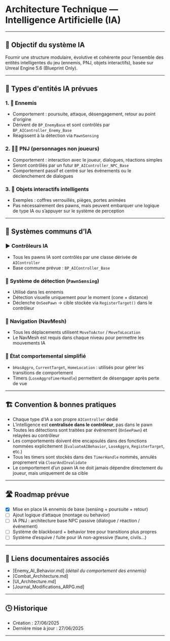 # Architecture Technique — Intelligence Artificielle (IA)

---

## 🎯 Objectif du système IA

Fournir une structure modulaire, évolutive et cohérente pour l’ensemble des entités intelligentes du jeu (ennemis, PNJ, objets interactifs), basée sur Unreal Engine 5.6 (Blueprint Only).

---

## 🧩 Types d'entités IA prévues

### 1. 🧠 **Ennemis**
- Comportement : poursuite, attaque, désengagement, retour au point d'origine
- Dérivent de `BP_EnemyBase` et sont contrôlés par `BP_AIController_Enemy_Base`
- Réagissent à la détection via `PawnSensing`

### 2. 🧍‍♂️ **PNJ (personnages non joueurs)**
- Comportement : interaction avec le joueur, dialogues, réactions simples
- Seront contrôlés par un futur `BP_AIController_NPC_Base`
- Comportement passif et centré sur les événements ou le déclenchement de dialogues

### 3. 🧱 **Objets interactifs intelligents**
- Exemples : coffres verrouillés, pièges, portes animées
- Pas nécessairement des pawns, mais peuvent embarquer une logique de type IA ou s’appuyer sur le système de perception

---

## 🧠 Systèmes communs d’IA

### ▶️ **Contrôleurs IA**
- Tous les pawns IA sont contrôlés par une classe dérivée de `AIController`
- Base commune prévue : `BP_AIController_Base`

### 🔎 **Système de détection (`PawnSensing`)**
- Utilisé dans les ennemis
- Détection visuelle uniquement pour le moment (cone + distance)
- Déclenche `OnSeePawn` → cible stockée via `RegisterTarget()` dans le contrôleur

### 🧭 **Navigation (NavMesh)**
- Tous les déplacements utilisent `MoveToActor` / `MoveToLocation`
- Le NavMesh est requis dans chaque niveau pour permettre les mouvements IA

### 🔁 **État comportemental simplifié**
- `bHasAggro`, `CurrentTarget`, `HomeLocation` : utilisés pour gérer les transitions de comportement
- Timers (`LoseAggroTimerHandle`) permettent de désengager après perte de vue

---

## 🏗️ Convention & bonnes pratiques

- Chaque type d’IA a son propre `AIController` dédié
- L’intelligence est **centralisée dans le contrôleur**, pas dans le pawn
- Toutes les détections sont traitées par événement (`OnSeePawn`) et relayées au contrôleur
- Les comportements doivent être encapsulés dans des fonctions nommées explicitement (`EvaluateAIBehavior`, `LoseAggro`, `RegisterTarget`, etc.)
- Tous les timers sont stockés dans des `TimerHandle` nommés, annulés proprement via `ClearAndInvalidate`
- Le comportement d’un pawn IA ne doit jamais dépendre directement du joueur, mais uniquement de sa cible

---

## 🛣️ Roadmap prévue

- [x] Mise en place IA ennemis de base (sensing + poursuite + retour)
- [ ] Ajout logique d’attaque (montage ou behavior)
- [ ] IA PNJ : architecture base NPC passive (dialogue / réaction / événement)
- [ ] Système de blackboard + behavior tree pour transitions plus propres
- [ ] Système d’esquive / fuite pour IA non-agressive (faune, civils…)

---

## 📎 Liens documentaires associés

- [Enemy_AI_Behavior.md] *(détail du comportement des ennemis)*
- [Combat_Architecture.md]
- [UI_Architecture.md]
- [Journal_Modifications_ARPG.md]

---

## 🕒 Historique

- Création : 27/06/2025
- Dernière mise à jour : 27/06/2025

---
